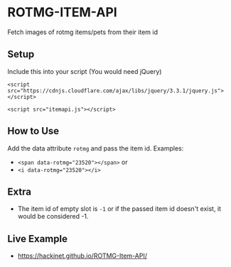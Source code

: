 # ROTMG-ITEM-API
Fetch images of rotmg items/pets from their item id

## Setup
Include this into your script (You would need jQuery)

`<script src="https://cdnjs.cloudflare.com/ajax/libs/jquery/3.3.1/jquery.js"></script>`

`<script src="itemapi.js"></script>`

## How to Use
Add the data attribute `rotmg` and pass the item id. Examples:
* `<span data-rotmg="23520"></span>`
or
* `<i data-rotmg="23520"></i>`

## Extra
* The item id of empty slot is `-1` or if the passed item id doesn't exist, it would be considered -1.

## Live Example
* https://hackinet.github.io/ROTMG-Item-API/
